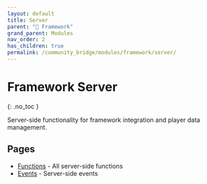 ```yaml
---
layout: default
title: Server
parent: "🧩 Framework"
grand_parent: Modules
nav_order: 2
has_children: true
permalink: /community_bridge/modules/framework/server/
---
```


# Framework Server
{: .no_toc }

Server-side functionality for framework integration and player data management.

## Pages

- [Functions](/community_bridge/modules/framework/server/functions/) - All server-side functions
- [Events](/community_bridge/modules/framework/server/events/) - Server-side events